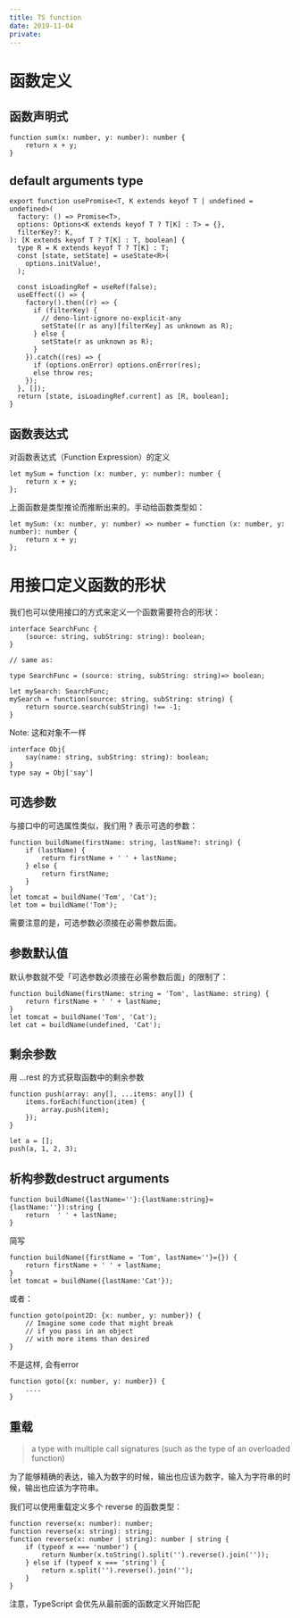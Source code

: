 ```yaml
---
title: TS function
date: 2019-11-04
private: 
---
```


# 函数定义

## 函数声明式

    function sum(x: number, y: number): number {
        return x + y;
    }

## default arguments type

    export function usePromise<T, K extends keyof T | undefined = undefined>(
      factory: () => Promise<T>,
      options: Options<K extends keyof T ? T[K] : T> = {},
      filterKey?: K,
    ): [K extends keyof T ? T[K] : T, boolean] {
      type R = K extends keyof T ? T[K] : T;
      const [state, setState] = useState<R>(
        options.initValue!,
      );

      const isLoadingRef = useRef(false);
      useEffect(() => {
        factory().then((r) => {
          if (filterKey) {
            // deno-lint-ignore no-explicit-any
            setState((r as any)[filterKey] as unknown as R);
          } else {
            setState(r as unknown as R);
          }
        }).catch((res) => {
          if (options.onError) options.onError(res);
          else throw res;
        });
      }, []);
      return [state, isLoadingRef.current] as [R, boolean];
    }

## 函数表达式

对函数表达式（Function Expression）的定义

    let mySum = function (x: number, y: number): number {
        return x + y;
    };

上面函数是类型推论而推断出来的。手动给函数类型如：

    let mySum: (x: number, y: number) => number = function (x: number, y: number): number {
        return x + y;
    };

# 用接口定义函数的形状

我们也可以使用接口的方式来定义一个函数需要符合的形状：

    interface SearchFunc {
        (source: string, subString: string): boolean;
    }

    // same as: 

    type SearchFunc = (source: string, subString: string)=> boolean;

    let mySearch: SearchFunc;
    mySearch = function(source: string, subString: string) {
        return source.search(subString) !== -1;
    }

Note: 这和对象不一样

    interface Obj{
        say(name: string, subString: string): boolean;
    }
    type say = Obj['say']

## 可选参数

与接口中的可选属性类似，我们用 ? 表示可选的参数：

    function buildName(firstName: string, lastName?: string) {
        if (lastName) {
            return firstName + ' ' + lastName;
        } else {
            return firstName;
        }
    }
    let tomcat = buildName('Tom', 'Cat');
    let tom = buildName('Tom');

需要注意的是，可选参数必须接在必需参数后面。

## 参数默认值

默认参数就不受「可选参数必须接在必需参数后面」的限制了：

    function buildName(firstName: string = 'Tom', lastName: string) {
        return firstName + ' ' + lastName;
    }
    let tomcat = buildName('Tom', 'Cat');
    let cat = buildName(undefined, 'Cat');

## 剩余参数

用 ...rest 的方式获取函数中的剩余参数

    function push(array: any[], ...items: any[]) {
        items.forEach(function(item) {
            array.push(item);
        });
    }

    let a = [];
    push(a, 1, 2, 3);

## 析构参数destruct arguments

    function buildName({lastName=''}:{lastName:string}={lastName:''}):string {
        return  ' ' + lastName;
    }

简写

    function buildName({firstName = 'Tom', lastName=''}={}) {
        return firstName + ' ' + lastName;
    }
    let tomcat = buildName({lastName:'Cat'});

或者：

    function goto(point2D: {x: number, y: number}) {
        // Imagine some code that might break
        // if you pass in an object
        // with more items than desired
    }

不是这样, 会有error

    function goto({x: number, y: number}) {
        ....
    }

## 重载

> a type with multiple call signatures (such as the type of an overloaded
> function)

为了能够精确的表达，输入为数字的时候，输出也应该为数字，输入为字符串的时候，输出也应该为字符串。

我们可以使用重载定义多个 reverse 的函数类型：

    function reverse(x: number): number;
    function reverse(x: string): string;
    function reverse(x: number | string): number | string {
        if (typeof x === 'number') {
            return Number(x.toString().split('').reverse().join(''));
        } else if (typeof x === 'string') {
            return x.split('').reverse().join('');
        }
    }

注意，TypeScript 会优先从最前面的函数定义开始匹配

